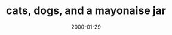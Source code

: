 ---
layout: base.njk
title : 'cats, dogs, and a mayonaise jar' 
view_title : 'cats, dogs, and a mayonaise jar' 
year : '2000' 
date : '2000-01-29' 
img_file : '/drawing/catsdogs.png' 
html_file : 'catsdogs' 
next_html : 'iwish.html' 
year_order : '86' 
permalink : "title/{{html_file}}.html"
---